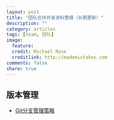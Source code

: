 ```yaml
---
layout: post
title: "团队合作开发资料整理（长期更新）"
description: ""
category: articles
tags: [team, 团队]
image:
  feature:
  credit: Michael Rose
  creditlink: http://mademistakes.com
comments: false
share: true
---
```


## 版本管理

* [Git分支管理策略](http://www.ruanyifeng.com/blog/2012/07/git.html)
